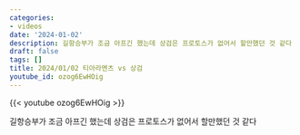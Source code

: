 ```yaml
---
categories:
- videos
date: '2024-01-02'
description: 길항승부가 조금 아프긴 했는데 상검은 프로토스가 없어서 할만했던 것 같다
draft: false
tags: []
title: 2024/01/02 티아라멘츠 vs 상검
youtube_id: ozog6EwHOig
---
```



{{< youtube ozog6EwHOig >}}

길항승부가 조금 아프긴 했는데 상검은 프로토스가 없어서 할만했던 것 같다